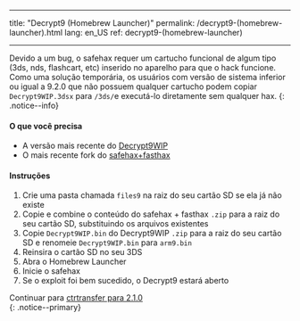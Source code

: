 * * *

title: "Decrypt9 (Homebrew Launcher)" permalink: /decrypt9-(homebrew-launcher).html lang: en_US ref: decrypt9-(homebrew-launcher)

* * *

Devido a um bug, o safehax requer um cartucho funcional de algum tipo (3ds, nds, flashcart, etc) inserido no aparelho para que o hack funcione. Como uma solução temporária, os usuários com versão de sistema inferior ou igual a 9.2.0 que não possuem qualquer cartucho podem copiar `Decrypt9WIP.3dsx` para `/3ds/`e executá-lo diretamente sem qualquer hax. {: .notice--info}

#### O que você precisa

* A versão mais recente do [Decrypt9WIP](https://github.com/d0k3/Decrypt9WIP/releases/latest/)
* O mais recente fork do [safehax+fasthax](https://gbatemp.net/attachments/safehax-fasthax-cb6a1bc-zip.73592/)

#### Instruções

  1. Crie uma pasta chamada `files9` na raiz do seu cartão SD se ela já não existe
  2. Copie e combine o conteúdo do safehax + fasthax `.zip` para a raiz do seu cartão SD, substituindo os arquivos existentes
  3. Copie `Decrypt9WIP.bin` do Decrypt9WIP `.zip` para a raiz do seu cartão SD e renomeie `Decrypt9WIP.bin` para `arm9.bin`
  4. Reinsira o cartão SD no seu 3DS
  5. Abra o Homebrew Launcher
  6. Inicie o safehax
  7. Se o exploit foi bem sucedido, o Decrypt9 estará aberto

Continuar para [ctrtransfer para 2.1.0](2.1.0-ctrtransfer)  
{: .notice--primary}